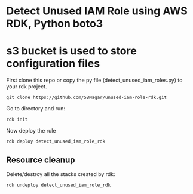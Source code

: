 # Detect Unused IAM Role using AWS RDK, Python boto3
# s3 bucket is used to store configuration files

First clone this repo or copy the py file (detect_unused_iam_roles.py) to your rdk project.
```
git clone https://github.com/SBMagar/unused-iam-role-rdk.git
```

Go to directory and run:

```
rdk init
```

Now deploy the rule

```
rdk deploy detect_unused_iam_role_rdk
```

## Resource cleanup
Delete/destroy all the stacks created by rdk:
```
rdk undeploy detect_unused_iam_role_rdk
```

